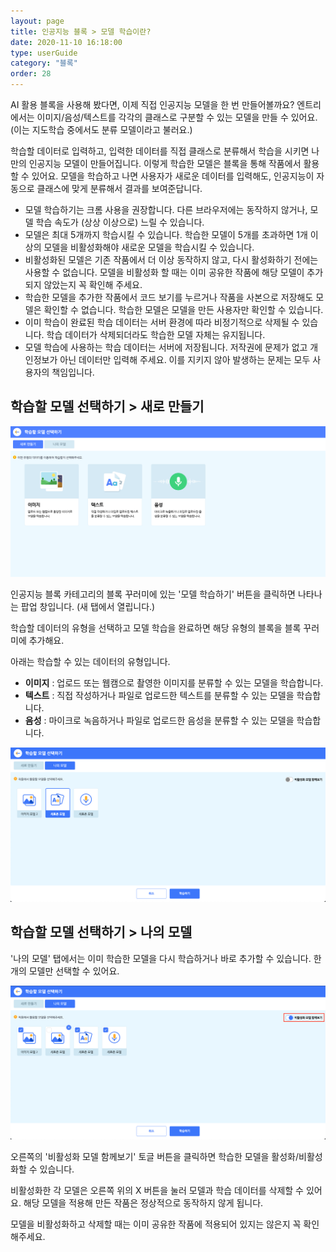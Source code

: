 ```yaml
---
layout: page
title: 인공지능 블록 > 모델 학습이란?
date: 2020-11-10 16:18:00
type: userGuide
category: "블록"
order: 28
---
```


AI 활용 블록을 사용해 봤다면, 이제 직접 인공지능 모델을 한 번 만들어볼까요?
엔트리에서는 이미지/음성/텍스트를 각각의 클래스로 구분할 수 있는 모델을 만들 수 있어요. 
(이는 지도학습 중에서도 분류 모델이라고 불러요.)

학습할 데이터로 입력하고, 입력한 데이터를 직접 클래스로 분류해서 학습을 시키면 나만의 인공지능 모델이 만들어집니다.
이렇게 학습한 모델은 블록을 통해 작품에서 활용할 수 있어요. 
모델을 학습하고 나면 사용자가 새로운 데이터를 입력해도, 인공지능이 자동으로 클래스에 맞게 분류해서 결과를 보여준답니다.

+ 모델 학습하기는 크롬 사용을 권장합니다. 다른 브라우저에는 동작하지 않거나, 모델 학습 속도가 (상상 이상으로) 느릴 수 있습니다.
+ 모델은 최대 5개까지 학습시킬 수 있습니다. 학습한 모델이 5개를 초과하면 1개 이상의 모델을 비활성화해야 새로운 모델을 학습시킬 수 있습니다.
+ 비활성화된 모델은 기존 작품에서 더 이상 동작하지 않고, 다시 활성화하기 전에는 사용할 수 없습니다. 모델을 비활성화 할 때는 이미 공유한 작품에 해당 모델이 추가되지 않았는지 꼭 확인해 주세요.
+ 학습한 모델을 추가한 작품에서 코드 보기를 누르거나 작품을 사본으로 저장해도 모델은 확인할 수 없습니다. 학습한 모델은 모델을 만든 사용자만 확인할 수 있습니다.
+ 이미 학습이 완료된 학습 데이터는 서버 환경에 따라 비정기적으로 삭제될 수 있습니다. 학습 데이터가 삭제되더라도 학습한 모델 자체는 유지됩니다.
+ 모델 학습에 사용하는 학습 데이터는 서버에 저장됩니다. 저작권에 문제가 없고 개인정보가 아닌 데이터만 입력해 주세요. 이를 지키지 않아 발생하는 문제는 모두 사용자의 책임입니다.



## 학습할 모델 선택하기 > 새로 만들기 

![model-learning](images/window/model-learning.png)

인공지능 블록 카테고리의 블록 꾸러미에 있는 '모델 학습하기' 버튼을 클릭하면 나타나는 팝업 창입니다. (새 탭에서 열립니다.)

학습할 데이터의 유형을 선택하고 모델 학습을 완료하면 해당 유형의 블록을 블록 꾸러미에 추가해요.

아래는 학습할 수 있는 데이터의 유형입니다.
+ **이미지** : 업로드 또는 웹캠으로 촬영한 이미지를 분류할 수 있는 모델을 학습합니다.
+ **텍스트** : 직접 작성하거나 파일로 업로드한 텍스트를 분류할 수 있는 모델을 학습합니다.
+ **음성** : 마이크로 녹음하거나 파일로 업로드한 음성을 분류할 수 있는 모델을 학습합니다.

![learning-my-models](images/window/learning-my-models.png)

## 학습할 모델 선택하기 > 나의 모델 

'나의 모델' 탭에서는 이미 학습한 모델을 다시 학습하거나 바로 추가할 수 있습니다.   한 개의 모델만 선택할 수 있어요.

![learning-my-models-activate](images/window/learning-my-models-activate.png)

오른쪽의 '비활성화 모델 함께보기' 토글 버튼을 클릭하면 학습한 모델을 활성화/비활성화할 수 있습니다.

비활성화한 각 모델은 오른쪽 위의 X 버튼을 눌러 모델과 학습 데이터를 삭제할 수 있어요. 해당 모델을 적용해 만든 작품은 정상적으로 동작하지 않게 됩니다.

모델을 비활성화하고 삭제할 때는 이미 공유한 작품에 적용되어 있지는 않은지 꼭 확인해주세요.
